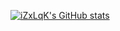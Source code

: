 [![iZxLqK's GitHub stats](https://github-readme-stats.vercel.app/api?username=iZxLqK)](https://github.com/anuraghazra/github-readme-stats)
